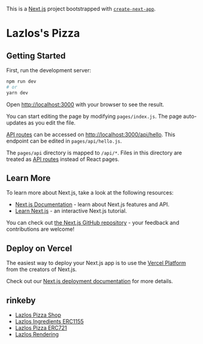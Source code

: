 This is a [Next.js](https://nextjs.org/) project bootstrapped with [`create-next-app`](https://github.com/vercel/next.js/tree/canary/packages/create-next-app).

# Lazlos's Pizza
## Getting Started

First, run the development server:

```bash
npm run dev
# or
yarn dev
```

Open [http://localhost:3000](http://localhost:3000) with your browser to see the result.

You can start editing the page by modifying `pages/index.js`. The page auto-updates as you edit the file.

[API routes](https://nextjs.org/docs/api-routes/introduction) can be accessed on [http://localhost:3000/api/hello](http://localhost:3000/api/hello). This endpoint can be edited in `pages/api/hello.js`.

The `pages/api` directory is mapped to `/api/*`. Files in this directory are treated as [API routes](https://nextjs.org/docs/api-routes/introduction) instead of React pages.

## Learn More

To learn more about Next.js, take a look at the following resources:

- [Next.js Documentation](https://nextjs.org/docs) - learn about Next.js features and API.
- [Learn Next.js](https://nextjs.org/learn) - an interactive Next.js tutorial.

You can check out [the Next.js GitHub repository](https://github.com/vercel/next.js/) - your feedback and contributions are welcome!

## Deploy on Vercel

The easiest way to deploy your Next.js app is to use the [Vercel Platform](https://vercel.com/new?utm_medium=default-template&filter=next.js&utm_source=create-next-app&utm_campaign=create-next-app-readme) from the creators of Next.js.

Check out our [Next.js deployment documentation](https://nextjs.org/docs/deployment) for more details.

## rinkeby
- [Lazlos Pizza Shop](https://rinkeby.etherscan.io/address/0x80B39de84D97C98bD1D58717502dBB5253885682#code)
- [Lazlos Ingredients ERC1155](https://rinkeby.etherscan.io/address/0x1F68C55Cf9A7B458E73906347cAe6d8cA2236e79#code)
- [Lazlos Pizza ERC721](https://rinkeby.etherscan.io/address/0x45Fa7B1fB74011D6258d388fD665B1f55E73464f#code)
- [Lazlos Rendering](https://rinkeby.etherscan.io/address/0x978F9646aB9d4Fd5b9aac1Ee9C9576F27b0199b1#code)
